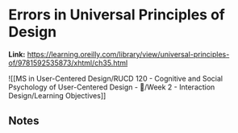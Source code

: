 # Errors in Universal Principles of Design
**Link:** https://learning.oreilly.com/library/view/universal-principles-of/9781592535873/xhtml/ch35.html

![[MS in User-Centered Design/RUCD 120 - Cognitive and Social Psychology of User-Centered Design - 💾/Week 2 - Interaction Design/Learning Objectives]]

## Notes